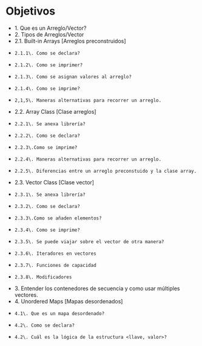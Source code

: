 # Objetivos

* 1\. Que es un Arreglo/Vector?
* 2\. Tipos de Arreglos/Vector
*   2.1\. Built-in Arrays [Arreglos preconstruidos]
*     2.1.1\. Como se declara?
*     2.1.2\. Como se imprimer?
*     2.1.3\. Como se asignan valores al arreglo?
*     2.1.4\. Como se imprime?
*     2,1,5\. Maneras alternativas para recorrer un arreglo.
*   2.2\. Array Class [Clase arreglos]
*     2.2.1\. Se anexa librería?
*     2.2.2\. Como se declara?
*     2.2.3\.Como se imprime?
*     2.2.4\. Maneras alternativas para recorrer un arreglo.
*     2.2.5\. Diferencias entre un arreglo preconstuido y la clase array.
*   2.3\. Vector Class [Clase vector]
*     2.3.1\. Se anexa librería?
*     2.3.2\. Como se declara?
*     2.3.3\.Como se añaden elementos?
*     2.3.4\. Como se imprime?
*     2.3.5\. Se puede viajar sobre el vector de otra manera?
*     2.3.6\. Iteradores en vectores
*     2.3.7\. Funciones de capacidad
*     2.3.8\. Modificadores
* 3\. Entender los contenedores de secuencia y como usar múltiples vectores.
* 4\. Unordered Maps [Mapas desordenados]
*     4.1\. Que es un mapa desordenado?
*     4.2\. Como se declara?
*     4.2\. Cuál es la lógica de la estructura <llave, valor>?
